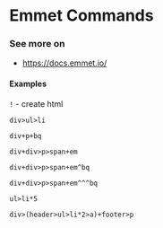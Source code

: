 # Emmet Commands

### See more on

- https://docs.emmet.io/

#### Examples

`!` - create html

`div>ul>li`

`div+p+bq`

`div+div>p>span+em`

`div+div>p>span+em^bq`

`div+div>p>span+em^^^bq`

`ul>li*5`

`div>(header>ul>li*2>a)+footer>p`
